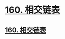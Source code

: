 # [160. 相交链表](https://github.com/imtsingyun/LeetCode/issues/38)

## [160. 相交链表](https://leetcode.cn/problems/intersection-of-two-linked-lists/)


